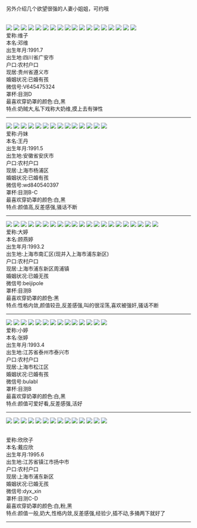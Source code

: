 另外介绍几个欲望很强的人妻小姐姐，可约哦</br></br></br>
<img src=https://github.com/LACHero01/Welfare/blob/main/Images/%E5%A4%A7%E5%A5%B6%E7%BB%B4/dnw_AI_deepnude(16).png />
<img src=https://github.com/LACHero01/Welfare/blob/main/Images/%E5%A4%A7%E5%A5%B6%E7%BB%B4/dnw_AI_deepnude(76).png />
<img src=https://github.com/LACHero01/Welfare/blob/main/Images/%E5%A4%A7%E5%A5%B6%E7%BB%B4/dnw_AI_deepnude(18).png />
<img src=https://github.com/LACHero01/Welfare/blob/main/Images/%E5%A4%A7%E5%A5%B6%E7%BB%B4/dnw_AI_deepnude(19).png />
<img src=https://github.com/LACHero01/Welfare/blob/main/Images/%E5%A4%A7%E5%A5%B6%E7%BB%B4/dnw_AI_deepnude%20(1).png />
<img src=https://github.com/LACHero01/Welfare/blob/main/Images/%E5%A4%A7%E5%A5%B6%E7%BB%B4/dnw_AI_deepnude%20(2).png />
<img src=https://github.com/LACHero01/Welfare/blob/main/Images/%E5%A4%A7%E5%A5%B6%E7%BB%B4/dnw_AI_deepnude%20(3).png />
<img src=https://github.com/LACHero01/Welfare/blob/main/Images/%E5%A4%A7%E5%A5%B6%E7%BB%B4/dnw_AI_deepnude%20(4).png />
<img src=https://github.com/LACHero01/Welfare/blob/main/Images/%E5%A4%A7%E5%A5%B6%E7%BB%B4/dnw_AI_deepnude%20(5).png />
<img src=https://github.com/LACHero01/Welfare/blob/main/Images/%E5%A4%A7%E5%A5%B6%E7%BB%B4/dnw_AI_deepnude%20(8).png />
<img src=https://github.com/LACHero01/Welfare/blob/main/Images/%E5%A4%A7%E5%A5%B6%E7%BB%B4/dnw_AI_deepnude%20(9).png />
<img src=https://github.com/LACHero01/Welfare/blob/main/Images/%E5%A4%A7%E5%A5%B6%E7%BB%B4/dnw_AI_deepnude(51).png />
<img src=https://github.com/LACHero01/Welfare/blob/main/Images/%E5%A4%A7%E5%A5%B6%E7%BB%B4/dnw_AI_deepnude(52).png />
<img src=https://github.com/LACHero01/Welfare/blob/main/Images/%E5%A4%A7%E5%A5%B6%E7%BB%B4/dnw_AI_deepnude(55).png />
<img src=https://github.com/LACHero01/Welfare/blob/main/Images/%E5%A4%A7%E5%A5%B6%E7%BB%B4/dnw_AI_deepnude(63).png />
<img src=https://github.com/LACHero01/Welfare/blob/main/Images/%E5%A4%A7%E5%A5%B6%E7%BB%B4/dnw_AI_deepnude(69).png />
<img src=https://github.com/LACHero01/Welfare/blob/main/Images/%E5%A4%A7%E5%A5%B6%E7%BB%B4/dnw_AI_deepnude(83).png />
<img src=https://github.com/LACHero01/Welfare/blob/main/Images/%E5%A4%A7%E5%A5%B6%E7%BB%B4/dnw_AI_deepnude(84).png />
<br>爱称:维子
<br>本名:邓维
<br>出生年月:1991.7
<br>出生地:四川省广安市
<br>户口:农村户口
<br>现居:贵州省遵义市
<br>婚姻状况:已婚有孩
<br>微信号:V645475324
<br>罩杯:目测D
<br>最喜欢穿奶罩的颜色:白,黑
<br>特点:奶贼大,私下戏称大奶维,摸上去有弹性</br>

------------------------------------------------------------------------------------------------------------------------
<img src=https://github.com/LACHero01/Welfare/blob/main/Images/%E4%B8%B9%E5%A6%B9/dm_AI_deepnude%20(32).png />
<img src=https://github.com/LACHero01/Welfare/blob/main/Images/%E4%B8%B9%E5%A6%B9/dm_AI_deepnude%20(37).png />
<img src=https://github.com/LACHero01/Welfare/blob/main/Images/%E4%B8%B9%E5%A6%B9/dm_AI_deepnude%20(41).png />
<img src=https://github.com/LACHero01/Welfare/blob/main/Images/%E4%B8%B9%E5%A6%B9/dm_AI_deepnude%20(2).png />
<img src=https://github.com/LACHero01/Welfare/blob/main/Images/%E4%B8%B9%E5%A6%B9/dm_AI_deepnude%20(3).png />
<img src=https://github.com/LACHero01/Welfare/blob/main/Images/%E4%B8%B9%E5%A6%B9/dm_AI_deepnude%20(4).png />
<img src=https://github.com/LACHero01/Welfare/blob/main/Images/%E4%B8%B9%E5%A6%B9/dm_AI_deepnude%20(6).png />
<img src=https://github.com/LACHero01/Welfare/blob/main/Images/%E4%B8%B9%E5%A6%B9/dm_AI_deepnude%20(7).png />
<img src=https://github.com/LACHero01/Welfare/blob/main/Images/%E4%B8%B9%E5%A6%B9/dm_AI_deepnude%20(9).png />
<img src=https://github.com/LACHero01/Welfare/blob/main/Images/%E4%B8%B9%E5%A6%B9/dm_AI_deepnude%20(10).png />
<img src=https://github.com/LACHero01/Welfare/blob/main/Images/%E4%B8%B9%E5%A6%B9/dm_AI_deepnude%20(25).png />
<img src=https://github.com/LACHero01/Welfare/blob/main/Images/%E4%B8%B9%E5%A6%B9/dm_AI_deepnude%20(59).png />
<img src=https://github.com/LACHero01/Welfare/blob/main/Images/%E4%B8%B9%E5%A6%B9/dm_AI_deepnude%20(65).png />
<img src=https://github.com/LACHero01/Welfare/blob/main/Images/%E4%B8%B9%E5%A6%B9/dm_AI_deepnude%20(66).png />
<br>爱称:丹妹
<br>本名:王丹
<br>出生年月:1991.5
<br>出生地:安徽省安庆市
<br>户口:农村户口
<br>现居:上海市杨浦区
<br>婚姻状况:已婚有孩
<br>微信号:wd840540397
<br>罩杯:目测B-C
<br>最喜欢穿奶罩的颜色:白,黑
<br>特点:颜值高,反差感强,骚话不断</br>

------------------------------------------------------------------------------------------------------------------------
<img src=https://github.com/LACHero01/Welfare/blob/main/Images/mt/mt_AI_generate.png />
<img src=https://github.com/LACHero01/Welfare/blob/main/Images/mt/mt_AI_generate2.png />
<img src=https://github.com/LACHero01/Welfare/blob/main/Images/mt/mt_AI_generate3.png />
<img src=https://github.com/LACHero01/Welfare/blob/main/Images/mt/mt_AI_generate4.png />
<img src=https://github.com/LACHero01/Welfare/blob/main/Images/mt/mt_AI_generate5.png />
<img src=https://github.com/LACHero01/Welfare/blob/main/Images/mt/mt_AI_generate(6).png />
<img src=https://github.com/LACHero01/Welfare/blob/main/Images/mt/mt_AI_generate(7).png />
<img src=https://github.com/LACHero01/Welfare/blob/main/Images/mt/mt_AI_generate(8).png />
<img src=https://github.com/LACHero01/Welfare/blob/main/Images/mt/mt_AI_generate(9).png />
<img src=https://github.com/LACHero01/Welfare/blob/main/Images/mt/mt_AI_generate(10).png />
<img src=https://github.com/LACHero01/Welfare/blob/main/Images/mt/mt_AI_deepnude(4).png />
<img src=https://github.com/LACHero01/Welfare/blob/main/Images/mt/mt_AI_deepnude%20(5).png />
<img src=https://github.com/LACHero01/Welfare/blob/main/Images/mt/mt_AI_deepnude(21).jpg />
<img src=https://github.com/LACHero01/Welfare/blob/main/Images/mt/mt_AI_deepnude(22).png />
<img src=https://github.com/LACHero01/Welfare/blob/main/Images/mt/mt_AI_swapface(13).png />
<img src=https://github.com/LACHero01/Welfare/blob/main/Images/mt/mt_AI_swapface(18).png />
<img src=https://github.com/LACHero01/Welfare/blob/main/Images/mt/mt_AI_swapface(41).png />
<img src=https://github.com/LACHero01/Welfare/blob/main/Images/mt/mt_AI_deepnude(30).png />
<img src=https://github.com/LACHero01/Welfare/blob/main/Images/mt/mt_AI_deepnude(33).png />
<img src=https://github.com/LACHero01/Welfare/blob/main/Images/mt/mt_AI_swapface(50).png />
<img src=https://github.com/LACHero01/Welfare/blob/main/Images/mt/mt_AI_swapface(19).png />
<br>爱称:大婷
<br>本名:顾燕婷
<br>出生年月:1993.2
<br>出生地:上海市南汇区(现并入上海市浦东新区)
<br>户口:农村户口
<br>现居:上海市浦东新区周浦镇
<br>婚姻状况:已婚无孩
<br>微信号:beijipole
<br>罩杯:目测B
<br>最喜欢穿奶罩的颜色:黑
<br>特点:性格内敛,颜值较丑,反差感强,叫的很淫荡,喜欢被强奸,骚话不断</br>

------------------------------------------------------------------------------------------------------------------------
<img src=https://github.com/LACHero01/Welfare/blob/main/Images/tt/tt_AI_deepnude%20(2).png />
<img src=https://github.com/LACHero01/Welfare/blob/main/Images/tt/tt_AI_deepnude%20(3).png />
<img src=https://github.com/LACHero01/Welfare/blob/main/Images/tt/tt_AI_deepnude%20(4).png />
<img src=https://github.com/LACHero01/Welfare/blob/main/Images/tt/tt_AI_deepnude%20(5).png />
<img src=https://github.com/LACHero01/Welfare/blob/main/Images/tt/tt_AI_deepnude%20(6).png />
<img src=https://github.com/LACHero01/Welfare/blob/main/Images/tt/tt_AI_deepnude%20(7).png />
<img src=https://github.com/LACHero01/Welfare/blob/main/Images/tt/tt_AI_deepnude%20(8).png />
<img src=https://github.com/LACHero01/Welfare/blob/main/Images/tt/tt_AI_deepnude%20(9).png />
<img src=https://github.com/LACHero01/Welfare/blob/main/Images/tt/tt_AI_deepnude%20(10).png />
<img src=https://github.com/LACHero01/Welfare/blob/main/Images/tt/tt_AI_deepnude%20(11).png />
<img src=https://github.com/LACHero01/Welfare/blob/main/Images/tt/tt_AI_deepnude(12).png />
<img src=https://github.com/LACHero01/Welfare/blob/main/Images/tt/tt_AI_deepnude(13).png />
<img src=https://github.com/LACHero01/Welfare/blob/main/Images/tt/tt_AI_deepnude(25).png />
<img src=https://github.com/LACHero01/Welfare/blob/main/Images/tt/tt_AI_deepnude(32).png />
<br>爱称:小婷
<br>本名:张婷
<br>出生年月:1993.4
<br>出生地:江苏省泰州市泰兴市
<br>户口:农村户口
<br>现居:上海市松江区
<br>婚姻状况:已婚有孩
<br>微信号:bulabl
<br>罩杯:目测B
<br>最喜欢穿奶罩的颜色:白,黑
<br>特点:颜值可爱好看,反差感强,活好</br>

------------------------------------------------------------------------------------------------------------------------
<img src=https://github.com/LACHero01/Welfare/blob/main/Images/twinkle/twinkle_AI_generate(3).png />
<img src=https://github.com/LACHero01/Welfare/blob/main/Images/twinkle/twinkle_AI_generate(4).png />
<img src=https://github.com/LACHero01/Welfare/blob/main/Images/twinkle/twinkle_AI_generate(5).png />
<img src=https://github.com/LACHero01/Welfare/blob/main/Images/twinkle/twinkle_AI_generate(6).png />
<img src=https://github.com/LACHero01/Welfare/blob/main/Images/twinkle/twinkle_AI_generate(7).png />
<img src=https://github.com/LACHero01/Welfare/blob/main/Images/twinkle/twinkle_AI_generate(8).png />
<img src=https://github.com/LACHero01/Welfare/blob/main/Images/twinkle/twinkle_AI_generate(9).png />
<img src=https://github.com/LACHero01/Welfare/blob/main/Images/twinkle/twinkle_AI_generate(10).png />
<img src=https://github.com/LACHero01/Welfare/blob/main/Images/twinkle/twinkle_AI_generate(11).png />
<img src=https://github.com/LACHero01/Welfare/blob/main/Images/twinkle/twinkle_AI_generate(12).png />
<img src=https://github.com/LACHero01/Welfare/blob/main/Images/twinkle/twinkle_AI_generate.png />
<img src=https://github.com/LACHero01/Welfare/blob/main/Images/twinkle/twinkle2_AI_generate.png />
<img src=https://github.com/LACHero01/Welfare/blob/main/Images/twinkle/twinkle_AI_deepnude%20(1).png />
<img src=https://github.com/LACHero01/Welfare/blob/main/Images/twinkle/twinkle_AI_deepnude%20(2).png />

<br>爱称:欣欣子
<br>本名:戴应欣
<br>出生年月:1995.6
<br>出生地:江苏省镇江市扬中市
<br>户口:农村户口
<br>现居:上海市浦东新区
<br>婚姻状况:已婚无孩
<br>微信号:dyx_xin
<br>罩杯:目测C-D
<br>最喜欢穿奶罩的颜色:白,粉,黑
<br>特点:颜值一般,奶大,性格内敛,反差感强,经验少,插不动,多捅两下就好了</br>

------------------------------------------------------------------------------------------------------------------------










